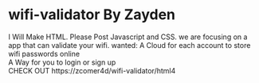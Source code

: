 # wifi-validator  By Zayden
I Will Make HTML. Please Post Javascript and CSS. we are focusing on a app that can validate your wifi.
wanted:
A Cloud for each account to store wifi passwords online
</br >
A Way for you to login or sign up
</br >
CHECK OUT https://zcomer4d/wifi-validator/html4
